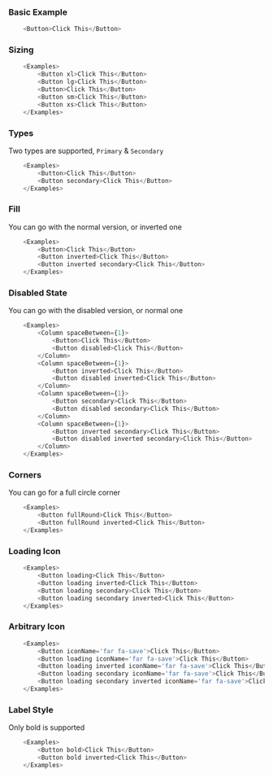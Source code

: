 ### Basic Example

```js
    <Button>Click This</Button>    
```

### Sizing 

```js
    <Examples>        
        <Button xl>Click This</Button>
        <Button lg>Click This</Button>
        <Button>Click This</Button>
        <Button sm>Click This</Button>
        <Button xs>Click This</Button>    
    </Examples>
```

### Types 
Two types are supported, `Primary` &amp; `Secondary`
```js
    <Examples>
        <Button>Click This</Button>
        <Button secondary>Click This</Button>
    </Examples>
```

### Fill
You can go with the normal version, or inverted one
```js
    <Examples>
        <Button>Click This</Button>
        <Button inverted>Click This</Button>
        <Button inverted secondary>Click This</Button>
    </Examples>
```

### Disabled State
You can go with the disabled version, or normal one
```js
    <Examples>
        <Column spaceBetween={1}>
            <Button>Click This</Button>
            <Button disabled>Click This</Button>
        </Column>
        <Column spaceBetween={1}>
            <Button inverted>Click This</Button>
            <Button disabled inverted>Click This</Button>
        </Column>
        <Column spaceBetween={1}>
            <Button secondary>Click This</Button>
            <Button disabled secondary>Click This</Button>
        </Column>        
        <Column spaceBetween={1}>
            <Button inverted secondary>Click This</Button>
            <Button disabled inverted secondary>Click This</Button>
        </Column>
    </Examples>
```

### Corners
You can go for a full circle corner
```js
    <Examples>
        <Button fullRound>Click This</Button>
        <Button fullRound inverted>Click This</Button>
    </Examples>
```

### Loading Icon
```js
    <Examples>
        <Button loading>Click This</Button>
        <Button loading inverted>Click This</Button>
        <Button loading secondary>Click This</Button>        
        <Button loading secondary inverted>Click This</Button>
    </Examples>
```

### Arbitrary Icon
```js
    <Examples>
        <Button iconName='far fa-save'>Click This</Button>
        <Button loading iconName='far fa-save'>Click This</Button>
        <Button loading inverted iconName='far fa-save'>Click This</Button>
        <Button loading secondary iconName='far fa-save'>Click This</Button>        
        <Button loading secondary inverted iconName='far fa-save'>Click This</Button>
    </Examples>
```


### Label Style
Only bold is supported
```js
    <Examples>
        <Button bold>Click This</Button>
        <Button bold inverted>Click This</Button>
    </Examples>
```
